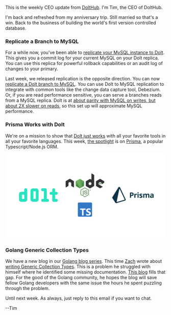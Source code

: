 This is the weekly CEO update from [DoltHub](https://www.dolthub.com/). I'm Tim, the CEO of DoltHub. 

I'm back and refreshed from my anniversary trip. Still married so that's a win. Back to the business of building the world's first version controlled database.

### Replicate a Branch to MySQL

For a while now, you've been able to [replicate your MySQL instance to Dolt](https://docs.dolthub.com/introduction/getting-started/versioned-mysql-replica). This gives you a commit log for your current MySQL on your Dolt replica. You can use this replica for powerful rollback capabilities or an audit log of changes to your primary.

Last week, we released replication is the opposite direction. You can now [replicate a Dolt branch to MySQL](https://www.dolthub.com/blog/2024-07-05-binlog-source-preview/). You can use Dolt to MySQL replication to integrate with common tools like the change data capture tool, Debezium. Or, if you are read performance sensitive, you can serve a branches reads from a MySQL replica. Dolt is at [about parity with MySQL on writes, but about 2X slower on reads](https://docs.dolthub.com/sql-reference/benchmarks/latency), so this set up will approximate MySQL performance.

### Prisma Works with Dolt

We're on a mission to show that [Dolt just works](https://docs.dolthub.com/guides/dolt-tested-apps) with all your favorite tools in all your favorite languages. This week, [the spotlight](https://www.dolthub.com/blog/2024-06-28-dolt-and-prisma/) is on [Prisma](https://www.prisma.io/), a popular Typescript/Node.js ORM. 

[![Dolt + Prisma](../images/dolt-prisma.png)](https://www.dolthub.com/blog/2024-06-28-dolt-and-prisma/)

### Golang Generic Collection Types

We have a new blog in our [Golang blog series](https://www.dolthub.com/blog/?q=golang). This time [Zach](https://www.dolthub.com/team#zach) wrote about [writing Generic Collection Types](https://www.dolthub.com/blog/2024-07-01-golang-generic-collections/). This is a problem he struggled with himself where he identified some missing documentation. [This blog](https://www.dolthub.com/blog/2024-07-01-golang-generic-collections/) fills that gap. For the good of the Golang community, he hopes the blog will save fellow Golang developers with the same issue the hours he spent puzzling through the problem.

Until next week. As always, just reply to this email if you want to chat.

--Tim
